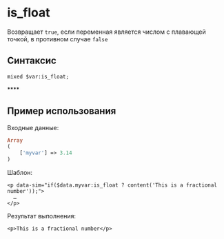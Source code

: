# is\_float

Возвращает `true`, если переменная является числом с плавающей точкой, в противном случае `false`

## **Синтаксис**

```text
mixed $var:is_float;
```

\*\*\*\*

## **Пример использования**

Входные данные:

```php
Array
(
    ['myvar'] => 3.14
)
```

Шаблон:

```markup
<p data-sim="if($data.myvar:is_float ? content('This is a fractional number'));">
  … 
</p>
```

Результат выполнения:

```markup
<p>This is a fractional number</p>
```

